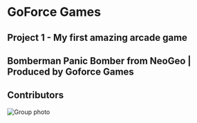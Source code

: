 # GoForce Games
## Project 1 - My first amazing arcade game

## **Bomberman Panic Bomber from NeoGeo | Produced by Goforce Games**

## **Contributors**
![Group photo](https://user-images.githubusercontent.com/117993994/222914726-9e7c26ed-b7f6-4290-9ac0-73f24d94d440.png)
